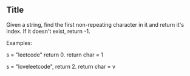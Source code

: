 ## Title 
Given a string, find the first non-repeating character in it and return it's index. If it doesn't exist, return -1.

Examples:

s = "leetcode"
return 0.
return char = 1

s = "loveleetcode",
return 2.
return char = v
